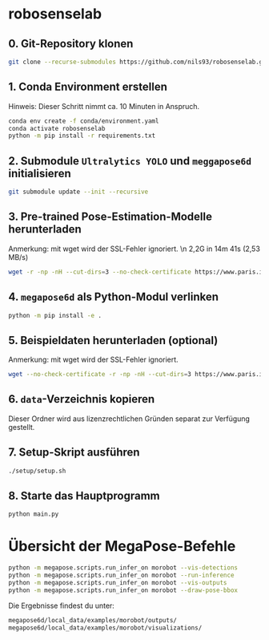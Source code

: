 # robosenselab

## 0. Git-Repository klonen
```bash
git clone --recurse-submodules https://github.com/nils93/robosenselab.git robosenselab && cd robosenselab
```

## 1. Conda Environment erstellen
Hinweis: Dieser Schritt nimmt ca. 10 Minuten in Anspruch.
```bash
conda env create -f conda/environment.yaml
conda activate robosenselab
python -m pip install -r requirements.txt
```

## 2. Submodule `Ultralytics YOLO` und `meggapose6d` initialisieren

```bash
git submodule update --init --recursive
```

## 3. Pre-trained Pose-Estimation-Modelle herunterladen
Anmerkung: mit wget wird der SSL-Fehler ignoriert. \n
2,2G in 14m 41s (2,53 MB/s)
```bash
wget -r -np -nH --cut-dirs=3 --no-check-certificate https://www.paris.inria.fr/archive_ylabbeprojectsdata/megapose/megapose-models/ -P megapose6d/local_data/megapose-models
```

## 4. `megapose6d` als Python-Modul verlinken
```bash
python -m pip install -e .
```

## 5. Beispieldaten herunterladen (optional)
Anmerkung: mit wget wird der SSL-Fehler ignoriert.
```bash
wget --no-check-certificate -r -np -nH --cut-dirs=3 https://www.paris.inria.fr/archive_ylabbeprojectsdata/megapose/examples/ -P megapose6d/local_data/examples
```

## 6. `data`-Verzeichnis kopieren
Dieser Ordner wird aus lizenzrechtlichen Gründen separat zur Verfügung gestellt.

## 7. Setup-Skript ausführen
```bash
./setup/setup.sh
```

## 8. Starte das Hauptprogramm
```bash
python main.py
```


# Übersicht der MegaPose-Befehle

```bash
python -m megapose.scripts.run_infer_on morobot --vis-detections
python -m megapose.scripts.run_infer_on morobot --run-inference
python -m megapose.scripts.run_infer_on morobot --vis-outputs
python -m megapose.scripts.run_infer_on morobot --draw-pose-bbox
```
Die Ergebnisse findest du unter:
```xml
megapose6d/local_data/examples/morobot/outputs/
megapose6d/local_data/examples/morobot/visualizations/

```

